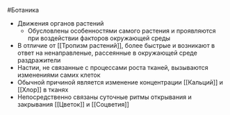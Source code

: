 #Ботаника 
- Движения органов растений
	- Обусловлены особенностями самого растения и проявляются при воздействии факторов окружающей среды 
- В отличие от [[Тропизм растений]], более быстрые и возникают в ответ на ненаправленые, рассеянные в окружающей среде раздражители
- Настии, не связанные с процессами роста тканей, вызываются изменениями самих клеток 
- Обычной причиной является изменение концентрации [[Кальций]] и [[Хлор]] в тканях
- Непосредственно связаны суточные ритмы открывания и закрывания [[Цветок]] и [[Соцветия]]